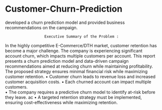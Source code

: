 # Customer-Churn-Prediction
developed a churn prediction model and provided business recommendations  on the campaign.

                      Executive Summary of the Problem : 
In the highly competitive E-Commerce/DTH market, customer retention has become a major 
challenge. The company is experiencing significant account churn, which impacts multiple 
customers per account. This report presents a churn prediction model and data-driven 
campaign recommendations aimed at reducing churn while maintaining profitability. The 
proposed strategy ensures minimal financial risk while maximizing customer retention. 
                    • Customer churn leads to revenue loss and increased customer acquisition costs. 
                    • Each churned account can impact multiple customers.                                                                                               
                    • The company requires a predictive churn model to identify at-risk before they leave.                                                                   ac
                    • A targeted retention strategy must be implemented, ensuring cost-effectiveness while maximizing retention.

                
